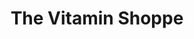 ---
title: "The Vitamin Shoppe"
url: /citrus-heights/the-vitamin-shoppe/
shop: Nahrungsergänzung
---